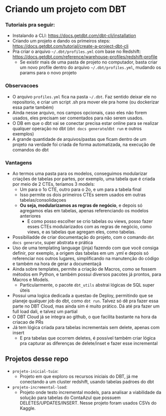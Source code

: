 # Criando um projeto com DBT

### Tutoriais pra seguir:
- Instalando a CLI: https://docs.getdbt.com/dbt-cli/installation
- Criando um projeto e dando os primeiros steps: 
  https://docs.getdbt.com/tutorial/create-a-project-dbt-cli
- Pra criar o arquivo `~/.dbt/profiles.yml` com base no Redshift: 
  https://docs.getdbt.com/reference/warehouse-profiles/redshift-profile
    - Se existir mais de uma pasta de projeto no computador, basta criar um
  novo profile dentro do arquivo `~/.dbt/profiles.yml`, mudando os params
  para o novo projeto
  
### Observacoes
- O arquivo `profiles.yml` fica na pasta `~/.dbt`. Faz sentido deixar ele no repositorio, e criar um script
.sh pra mover ele pra home (ou dockerizar essa parte também)
- Ainda nesse arquivo, nos campos opcionais, caso eles não forem usados, eles precisam
ser comentados para não serem usados.
- O DB em que o dbt vai se conectar precisa estar online para se realizar qualquer
operação no dbt (`dbt docs generate`/`dbt run` e outros exemplos)
- A grande quantidade de arquivos/pastas que ficam dentro de um projeto 
na verdade foi criada de forma automatizada, na execução de comandos do dbt
  
### Vantagens
- Ao termos uma pasta para os modelos, conseguimos modularizar criações de tabelas
por partes, por exemplo, uma tabela que é criada por meio de 2 CTEs, teríamos 3 models:
  - Um para o 1o CTE, outro para o 2o, e um para a tabela final
  - Isso permite os dois primeiros CTEs serem usados em outras tabelas/consolidaçoes
  - **Ou seja, modularizamos as regras de negócio**, e depois só agregamos elas em tabelas, 
    apenas referenciando os modelos anteriores
    - E como posso escolher se crio tabelas ou views, posso fazer esses CTEs modularizados
    com as regras de negócio, como views, e as tabelas que agregam eles, como tabelas.
- Possibiliadde de criar documentação do projeto, com o comando `dbt docs generate`,
super abstrata e prática
- Uso de uma templating language (jinja) fazendo com que você consiga definir,
por exemplo, a origem das tabelas em um .yml e depois só referenciar nos outros lugares,
simplificando na manutenção do código e também na hora de gerar a documentaçã
- Ainda sobre templates, permite a criação de Macros, como se fossem métodos em Python,
e também possui diversos pacotes já prontos, para Macros e Models.
  - Particularmente, o pacote `dbt_utils` abstrai lógicas de SQL super úteis
- Possui uma logica dedicada a questao de Deploy, permitindo que se planeje qualquer job
do dbt, como `dbt run`. Talvez só dê pra fazer essa parte no DBT Cloud, 
mas ainda sim é muito prático. Dá até pra fazer um full load dali, e talvez um partial
- O DBT Cloud já se integra ao github, o que facilita bastante na hora da criacao de PRs
- Já tem lógica criada para tabelas incrementais sem delete, apenas com insert
  - E pra tabelas que ocorrem deletes, é possível também criar lógica pra capturar as
  diferenças de delete/inset e fazer esse incremental

## Projetos desse repo
- `projeto-inicial-tuio`: 
  - Projeto em que exploro os recursos iniciais do DBT, já me conectando a um cluster redshift, usando
  tabelas padroes do dbt
- `projeto-incremental-load`:
  - Projeto onde testo incremental models, para analisar a viabilidade
  da solução para tabelas do ContaAzul que possuem DELETES/UPDATES/INSERT.
Nesse projeto foram usados CSVs do Kaggle.
    
